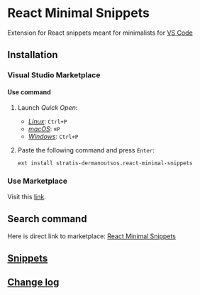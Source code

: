 # React Minimal Snippets

Extension for React snippets meant for minimalists for [VS Code](https://code.visualstudio.com/)

## Installation

### Visual Studio Marketplace

#### Use command

1. Launch _Quick Open_:
   - [_Linux_](https://code.visualstudio.com/shortcuts/keyboard-shortcuts-linux.pdf): `Ctrl+P`
   - [_macOS_](https://code.visualstudio.com/shortcuts/keyboard-shortcuts-macos.pdf): `⌘P`
   - [_Windows_](https://code.visualstudio.com/shortcuts/keyboard-shortcuts-windows.pdf): `Ctrl+P`
2. Paste the following command and press `Enter`:

   ```shell
   ext install stratis-dermanoutsos.react-minimal-snippets
   ```

### Use Marketplace

Visit this [link](https://marketplace.visualstudio.com/items?itemName=stratis-dermanoutsos.react-minimal-snippets).

## Search command

Here is direct link to marketplace: [React Minimal Snippets](https://marketplace.visualstudio.com/items?itemName=stratis-dermanoutsos.react-minimal-snippets)

## [Snippets](./docs/SNIPPETS.md)

## [Change log](./CHANGELOG.md)
